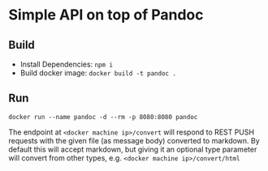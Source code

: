 # Simple API on top of Pandoc

## Build
 - Install Dependencies: `npm i`
 - Build docker image: `docker build -t pandoc .`

## Run
`docker run --name pandoc -d --rm -p 8080:8080 pandoc`

The endpoint at `<docker machine ip>/convert` will respond to REST PUSH requests with the given file (as message body) converted to markdown. By default this will accept markdown, but giving it an optional type parameter will convert from other types, e.g. `<docker machine ip>/convert/html`